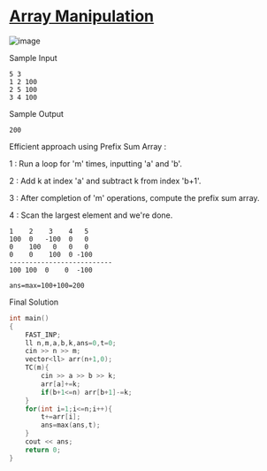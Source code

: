 # [Array Manipulation](https://www.hackerrank.com/challenges/crush/problem)

![image](https://user-images.githubusercontent.com/35857179/81464693-7b030800-91f6-11ea-8942-84064bbb5168.png)


Sample Input
```
5 3
1 2 100
2 5 100
3 4 100
```

Sample Output
```
200
```

Efficient approach using Prefix Sum Array :

1 : Run a loop for 'm' times, inputting 'a' and 'b'.

2 : Add k at index 'a' and subtract k from index 'b+1'.

3 : After completion of 'm' operations, compute the prefix sum array.

4 : Scan the largest element and we're done.

```
1    2    3    4   5 
100  0   -100  0   0
0    100   0   0   0      
0    0    100  0 -100
--------------------------
100 100  0    0  -100

ans=max=100+100=200
```

Final Solution
```cpp
int main()  
{ 
    FAST_INP;
    ll n,m,a,b,k,ans=0,t=0;
    cin >> n >> m;
    vector<ll> arr(n+1,0);
    TC(m){
        cin >> a >> b >> k;
        arr[a]+=k;
        if(b+1<=n) arr[b+1]-=k;
    }
    for(int i=1;i<=n;i++){
        t+=arr[i];
        ans=max(ans,t);
    }
    cout << ans;
    return 0; 
} 

```